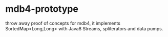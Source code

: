 # mdb4-prototype
throw away proof of concepts for mdb4, it implements SortedMap&lt;Long,Long> with Java8 Streams, spliterators and data pumps.
